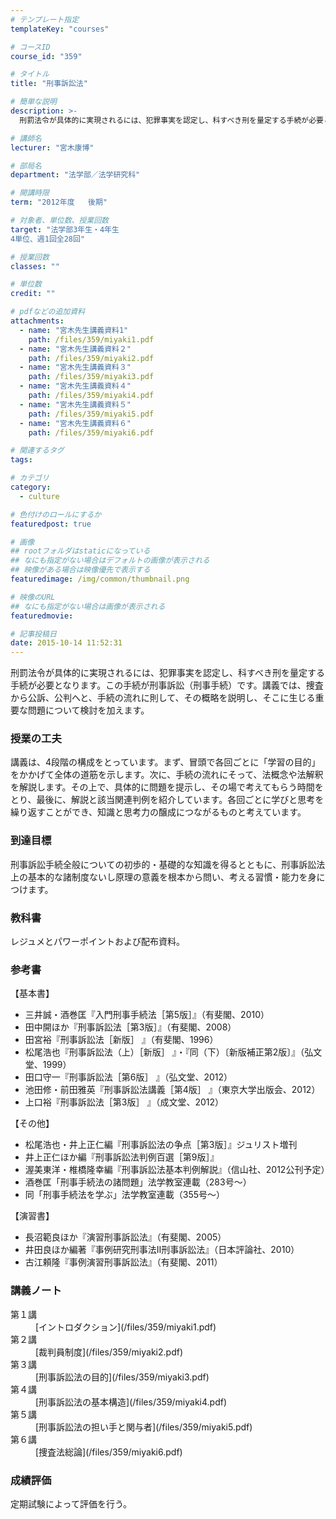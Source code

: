 ```yaml
---
# テンプレート指定
templateKey: "courses"

# コースID
course_id: "359"

# タイトル
title: "刑事訴訟法"

# 簡単な説明
description: >-
  刑罰法令が具体的に実現されるには、犯罪事実を認定し、科すべき刑を量定する手続が必要となります。この手続が刑事訴訟（刑事手続）です。講義では、捜査から公訴、公判へと、手続の流れに則して、その概略を説明し...

# 講師名
lecturer: "宮木康博"

# 部局名
department: "法学部／法学研究科"

# 開講時限
term: "2012年度	後期"

# 対象者、単位数、授業回数
target: "法学部3年生・4年生
4単位、週1回全28回"

# 授業回数
classes: ""

# 単位数
credit: ""

# pdfなどの追加資料
attachments: 
  - name: "宮木先生講義資料1" 
    path: /files/359/miyaki1.pdf
  - name: "宮木先生講義資料２" 
    path: /files/359/miyaki2.pdf
  - name: "宮木先生講義資料３" 
    path: /files/359/miyaki3.pdf
  - name: "宮木先生講義資料４" 
    path: /files/359/miyaki4.pdf
  - name: "宮木先生講義資料５" 
    path: /files/359/miyaki5.pdf
  - name: "宮木先生講義資料６" 
    path: /files/359/miyaki6.pdf

# 関連するタグ
tags:

# カテゴリ
category:
  - culture

# 色付けのロールにするか
featuredpost: true

# 画像
## rootフォルダはstaticになっている
## なにも指定がない場合はデフォルトの画像が表示される
## 映像がある場合は映像優先で表示する
featuredimage: /img/common/thumbnail.png

# 映像のURL
## なにも指定がない場合は画像が表示される
featuredmovie: 

# 記事投稿日
date: 2015-10-14 11:52:31
---
```


刑罰法令が具体的に実現されるには、犯罪事実を認定し、科すべき刑を量定する手続が必要となります。この手続が刑事訴訟（刑事手続）です。講義では、捜査から公訴、公判へと、手続の流れに則して、その概略を説明し、そこに生じる重要な問題について検討を加えます。


### 授業の工夫

講義は、4段階の構成をとっています。まず、冒頭で各回ごとに「学習の目的」をかかげて全体の道筋を示します。次に、手続の流れにそって、法概念や法解釈を解説します。その上で、具体的に問題を提示し、その場で考えてもらう時間をとり、最後に、解説と該当関連判例を紹介しています。各回ごとに学びと思考を繰り返すことができ、知識と思考力の醸成につながるものと考えています。





### 到達目標

刑事訴訟手続全般についての初歩的・基礎的な知識を得るとともに、刑事訴訟法上の基本的な諸制度ないし原理の意義を根本から問い、考える習慣・能力を身につけます。

### 教科書

レジュメとパワーポイントおよび配布資料。

### 参考書

【基本書】

* 三井誠・酒巻匡『入門刑事手続法［第5版］』（有斐閣、2010）
* 田中開ほか『刑事訴訟法［第3版］』（有斐閣、2008）
* 田宮裕『刑事訴訟法［新版］ 』（有斐閣、1996）
* 松尾浩也『刑事訴訟法（上）［新版］ 』・『同（下）〔新版補正第2版〕』（弘文堂、1999）
* 田口守一『刑事訴訟法［第6版］ 』（弘文堂、2012）
* 池田修・前田雅英『刑事訴訟法講義［第4版］ 』（東京大学出版会、2012）
* 上口裕『刑事訴訟法［第3版］ 』（成文堂、2012）

【その他】

* 松尾浩也・井上正仁編『刑事訴訟法の争点［第3版］』ジュリスト増刊
* 井上正仁ほか編『刑事訴訟法判例百選［第9版］』
* 渥美東洋・椎橋隆幸編『刑事訴訟法基本判例解説』（信山社、2012公刊予定）
* 酒巻匡「刑事手続法の諸問題」法学教室連載（283号〜）
* 同「刑事手続法を学ぶ」法学教室連載（355号〜）

【演習書】

* 長沼範良ほか『演習刑事訴訟法』（有斐閣、2005）
* 井田良ほか編著『事例研究刑事法II刑事訴訟法』（日本評論社、2010）
* 古江頼隆『事例演習刑事訴訟法』（有斐閣、2011）





### 講義ノート

<dl>
<dt>
第１講
</dt>

<dd>
[イントロダクション](/files/359/miyaki1.pdf) 
</dd>

<dt>
第２講
</dt>

<dd>
[裁判員制度](/files/359/miyaki2.pdf) 
</dd>

<dt>
第３講
</dt>

<dd>
[刑事訴訟法の目的](/files/359/miyaki3.pdf) 
</dd>

<dt>
第４講
</dt>

<dd>
[刑事訴訟法の基本構造](/files/359/miyaki4.pdf) 
</dd>

<dt>
第５講
</dt>

<dd>
[刑事訴訟法の担い手と関与者](/files/359/miyaki5.pdf) 
</dd>

<dt>
第６講
</dt>

<dd>
[捜査法総論](/files/359/miyaki6.pdf) 
</dd>
</dl>





### 成績評価

定期試験によって評価を行う。



